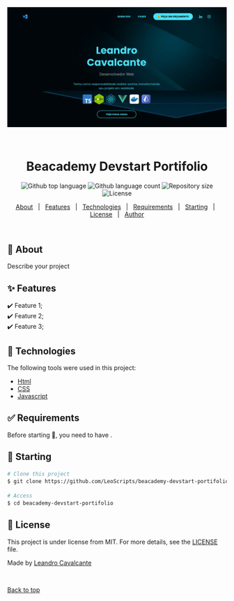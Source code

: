 <div align="center" id="top"> 
  <img src="./assets/img/preview-portifolio.png" alt="Beacademy Devstart Portifolio" />

  &#xa0;

  <!-- <a href="https://beacademydevstartportifolio.netlify.app">Demo</a> -->
</div>

<h1 align="center">Beacademy Devstart Portifolio</h1>

<p align="center">
  <img alt="Github top language" src="https://img.shields.io/github/languages/top/LeoScripts/beacademy-devstart-portifolio?color=56BEB8">

  <img alt="Github language count" src="https://img.shields.io/github/languages/count/LeoScripts/beacademy-devstart-portifolio?color=56BEB8">

  <img alt="Repository size" src="https://img.shields.io/github/repo-size/LeoScripts/beacademy-devstart-portifolio?color=56BEB8">

  <img alt="License" src="https://img.shields.io/github/license/LeoScripts/beacademy-devstart-portifolio?color=56BEB8">

  <!-- <img alt="Github issues" src="https://img.shields.io/github/issues/LeoScripts/beacademy-devstart-portifolio?color=56BEB8" /> -->

  <!-- <img alt="Github forks" src="https://img.shields.io/github/forks/LeoScripts/beacademy-devstart-portifolio?color=56BEB8" /> -->

  <!-- <img alt="Github stars" src="https://img.shields.io/github/stars/LeoScripts/beacademy-devstart-portifolio?color=56BEB8" /> -->
</p>

<!-- Status -->

<!-- <h4 align="center"> 
	🚧  Beacademy Devstart Portifolio 🚀 Under construction...  🚧
</h4> 

<hr> -->

<p align="center">
  <a href="#dart-about">About</a> &#xa0; | &#xa0; 
  <a href="#sparkles-features">Features</a> &#xa0; | &#xa0;
  <a href="#rocket-technologies">Technologies</a> &#xa0; | &#xa0;
  <a href="#white_check_mark-requirements">Requirements</a> &#xa0; | &#xa0;
  <a href="#checkered_flag-starting">Starting</a> &#xa0; | &#xa0;
  <a href="#memo-license">License</a> &#xa0; | &#xa0;
  <a href="https://github.com/LeoScripts" target="_blank">Author</a>
</p>

<br>

## :dart: About ##

Describe your project

## :sparkles: Features ##

:heavy_check_mark: Feature 1;\
:heavy_check_mark: Feature 2;\
:heavy_check_mark: Feature 3;

## :rocket: Technologies ##

The following tools were used in this project:

- [Html](http)
- [CSS](http)
- [Javascript](http)


## :white_check_mark: Requirements ##

Before starting :checkered_flag:, you need to have .

## :checkered_flag: Starting ##

```bash
# Clone this project
$ git clone https://github.com/LeoScripts/beacademy-devstart-portifolio

# Access
$ cd beacademy-devstart-portifolio

```

## :memo: License ##

This project is under license from MIT. For more details, see the [LICENSE](LICENSE.md) file.


Made by <a href="https://github.com/LeoScripts" target="_blank">Leandro Cavalcante</a>

&#xa0;

<a href="#top">Back to top</a>
